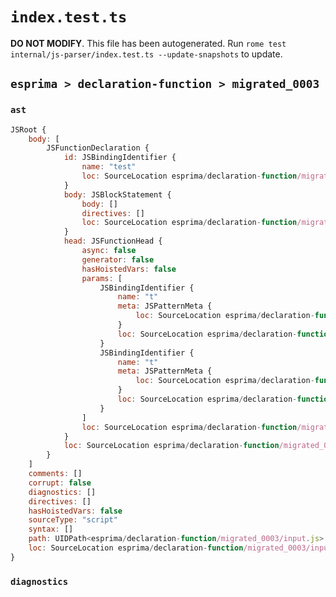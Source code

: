 # `index.test.ts`

**DO NOT MODIFY**. This file has been autogenerated. Run `rome test internal/js-parser/index.test.ts --update-snapshots` to update.

## `esprima > declaration-function > migrated_0003`

### `ast`

```javascript
JSRoot {
	body: [
		JSFunctionDeclaration {
			id: JSBindingIdentifier {
				name: "test"
				loc: SourceLocation esprima/declaration-function/migrated_0003/input.js 1:9-1:13 (test)
			}
			body: JSBlockStatement {
				body: []
				directives: []
				loc: SourceLocation esprima/declaration-function/migrated_0003/input.js 1:20-1:23
			}
			head: JSFunctionHead {
				async: false
				generator: false
				hasHoistedVars: false
				params: [
					JSBindingIdentifier {
						name: "t"
						meta: JSPatternMeta {
							loc: SourceLocation esprima/declaration-function/migrated_0003/input.js 1:14-1:15
						}
						loc: SourceLocation esprima/declaration-function/migrated_0003/input.js 1:14-1:15 (t)
					}
					JSBindingIdentifier {
						name: "t"
						meta: JSPatternMeta {
							loc: SourceLocation esprima/declaration-function/migrated_0003/input.js 1:17-1:18
						}
						loc: SourceLocation esprima/declaration-function/migrated_0003/input.js 1:17-1:18 (t)
					}
				]
				loc: SourceLocation esprima/declaration-function/migrated_0003/input.js 1:13-1:19
			}
			loc: SourceLocation esprima/declaration-function/migrated_0003/input.js 1:0-1:23
		}
	]
	comments: []
	corrupt: false
	diagnostics: []
	directives: []
	hasHoistedVars: false
	sourceType: "script"
	syntax: []
	path: UIDPath<esprima/declaration-function/migrated_0003/input.js>
	loc: SourceLocation esprima/declaration-function/migrated_0003/input.js 1:0-2:0
}
```

### `diagnostics`

```

```
